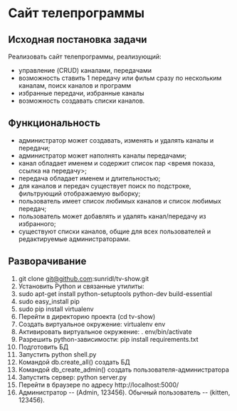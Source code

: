 # Сайт телепрограммы

## Исходная постановка задачи
Реализовать сайт телепрограммы, реализующий:
- управление (CRUD) каналами, передачами
- возможность ставить 1 передачу или фильм сразу по нескольким каналам, поиск каналов и программ
- избранные передачи, избранные каналы
- возможность создавать списки каналов.

## Функциональность
- администратор может создавать, изменять и удалять каналы и передачи;
- администратор может наполнять каналы передачами;
- канал обладает именем и содержит список пар <время показа, ссылка на передачу>;
- передача обладает именем и длительностью;
- для каналов и передач существует поиск по подстроке, фильтрующий отображаемую выборку;
- пользователь имеет список любимых каналов и список любимых передач;
- пользователь может добавлять и удалять канал/передачу из избранного;
- существуют списки каналов, общие для всех пользователей и редактируемые администраторами.

## Разворачивание
1. git clone git@github.com:sunridl/tv-show.git
2. Установить Python и связанные утилиты:
  1. sudo apt-get install python-setuptools python-dev build-essential
  2. sudo easy_install pip
  3. sudo pip install virtualenv
3. Перейти в директорию проекта (cd tv-show)
4. Создать виртуальное окружение: virtualenv env
5. Активировать виртуальное окружение: . env/bin/activate
6. Разрешить python-зависимости: pip install requirements.txt
7. Подготовить БД
  1. Запустить python shell.py
  2. Командой db.create_all() создать БД
  3. Командой db_create_admin() создать пользователя-администратора
8. Запустить сервер: python server.py
9. Перейти в браузере по адресу http://localhost:5000/
10. Администратор -- (Admin, 123456). Обычный пользователь -- (kitten, 123456).

